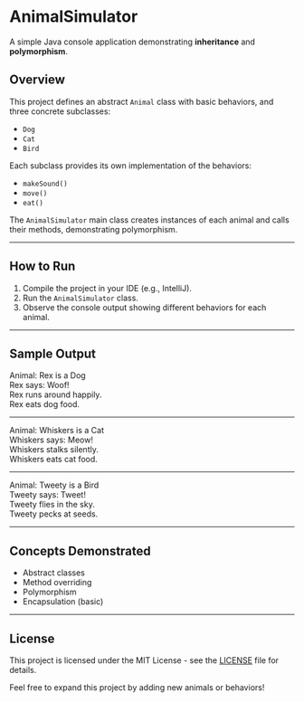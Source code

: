 # AnimalSimulator

A simple Java console application demonstrating **inheritance** and **polymorphism**.

## Overview

This project defines an abstract `Animal` class with basic behaviors, and three concrete subclasses:

- `Dog`
- `Cat`
- `Bird`

Each subclass provides its own implementation of the behaviors:
- `makeSound()`
- `move()`
- `eat()`

The `AnimalSimulator` main class creates instances of each animal and calls their methods, demonstrating polymorphism.

---

## How to Run

1. Compile the project in your IDE (e.g., IntelliJ).
2. Run the `AnimalSimulator` class.
3. Observe the console output showing different behaviors for each animal.

---

## Sample Output

Animal: Rex is a Dog <br>
Rex says: Woof! <br>
Rex runs around happily. <br>
Rex eats dog food.

---

Animal: Whiskers is a Cat <br>
Whiskers says: Meow! <br>
Whiskers stalks silently. <br>
Whiskers eats cat food.

---

Animal: Tweety is a Bird <br>
Tweety says: Tweet! <br>
Tweety flies in the sky. <br>
Tweety pecks at seeds.

---

## Concepts Demonstrated

- Abstract classes
- Method overriding
- Polymorphism
- Encapsulation (basic)

---

## License

This project is licensed under the MIT License - see the [LICENSE](LICENSE) file for details.

Feel free to expand this project by adding new animals or behaviors!
